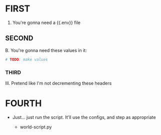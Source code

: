 # FIRST

1. You're gonna need a {{.env}} file

## SECOND

B. You're gonna need these values in it:

```python
# TODO: make values
```

### THIRD

III. Pretend like I'm not decrementing these headers

# FOURTH

- Just... just run the script. It'll use the configs, and step as appropriate

  - world-script.py
